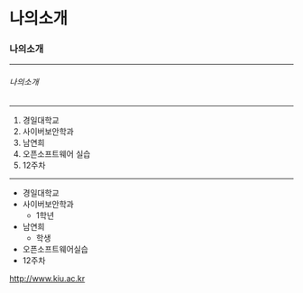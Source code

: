 # 나의소개
### 나의소개
***
###### 나의소개
***
1. 경일대학교
2. 사이버보안학과
3. 남연희
4. 오픈소프트웨어 실습
5. 12주차

***

- 경일대학교
- 사이버보안학과
  * 1학년
- 남연희
  - 학생
- 오픈소프트웨어실습
- 12주차

<http://www.kiu.ac.kr>
